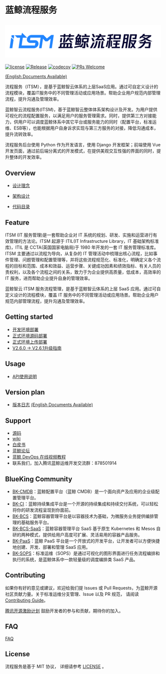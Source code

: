 # 蓝鲸流程服务

![](docs/resource/img/logo_zh.png)
---
[![license](https://img.shields.io/badge/license-MIT-brightgreen.svg)](https://github.com/TencentBlueKing/bk-itsm/master/LICENSE)
[![Release](https://img.shields.io/badge/release-3.3.30-brightgreen.svg)](https://github.com/TencentBlueKing/bk-itsm/releases)
[![codecov](https://codecov.io/gh/TencentBlueKing/bk-itsm/branch/v2.6.x_develop/graph/badge.svg?token=OMFO8UFA21)](https://codecov.io/gh/TencentBlueKing/bk-itsm)
[![PRs Welcome](https://img.shields.io/badge/PRs-welcome-brightgreen.svg)](https://github.com/TencentBlueKing/bk-itsm/pulls)

[(English Documents Available)](readme_en.md)

流程服务（ITSM），是基于蓝鲸智云体系的上层SaaS应用。通过可自定义设计的流程模块，覆盖IT服务中的不同管理活动或应用场景。帮助企业用户规范内部管理流程，提升沟通及管理效率。

蓝鲸智云流程服务(ITSM)，基于蓝鲸智云整体体系架构设计及开发。为用户提供可视化的流程配置服务，以满足用户的服务管理需求。同时，提供第三方对接能力，供用户可以调度蓝鲸体系中其它平台或服务能力的同时（配置平台，标准运维、ESB等），也能根据用户自身诉求实现与第三方服务的对接，降低沟通成本，提升流转效率。

流程服务后台使用 Python 作为开发语言，使用 Django 开发框架；前端使用 Vue 开发页面，通过前后端分离式的开发模式，在提供美观交互性强的界面的同时，提升整体的开发效率。

## Overview

- [设计理念](docs/overview/design.md)

- [架构设计](docs/overview/architecture.md)

- [代码目录](docs/overview/code_structure.md)

## Feature
ITSM (IT 服务管理)是一套帮助企业对 IT 系统的规划、研发、实施和运营进行有效管理的方法论。ITSM 起源于 ITIL(IT Infrastructure Library，IT 基础架构标准库)，ITIL 是 CCTA(英国国家电脑局)于 1980 年开发的一套 IT 服务管理标准库。ITSM 主要通过以流程为导向，从复杂的 IT 管理活动中梳理出核心流程，比如事件管理、问题管理和配置管理等，并将这些流程规范化、标准化，明确定义各个流程的目标和范围、成本和效益、运营步骤、关键成功因素和绩效指标、有关人员的责权利，以及各个流程之间的关系，致力于为企业提供高质量，低成本，高效率的 IT 服务，进而帮助企业提升自身的管理效率。

蓝鲸智云 ITSM 服务流程管理，是基于蓝鲸智云体系的上层 SaaS 应用。通过可自定义设计的流程模块，覆盖 IT 服务中的不同管理活动或应用场景。帮助企业用户规范内部管理流程，提升沟通及管理效率。

## Getting started  
- [开发环境部署](docs/install/dev_deploy.md)
- [正式环境源码部署](docs/install/source_code_deploy.md)
- [正式环境上传部署](docs/install/upload_pack_deploy.md)
- [V2.6.0 -> V2.6.1升级指南](docs/install/V2_6_0_to_V2_6_1_upgrade_guide.md)


## Usage
- [API使用说明](docs/itsm_bkapi/apidocs/readme.md)


## Version plan
- [版本日志](docs/RELEASE.md)
[(English Documents Available)](docs/RELEASE_EN.md)


## Support
- [源码](https://github.com/TencentBlueKing/bk-itsm)
- [wiki](https://github.com/TencentBlueKing/bk-itsm/wiki)
- [白皮书](https://bk.tencent.com/docs/document/6.0/145/6623)
- [蓝鲸论坛](https://bk.tencent.com/s-mart/community)
- [蓝鲸 DevOps 在线视频教程](https://cloud.tencent.com/developer/edu/major-100008)
- 联系我们，加入腾讯蓝鲸运维开发交流群：878501914

## BlueKing Community

- [BK-CMDB](https://github.com/Tencent/bk-cmdb)：蓝鲸配置平台（蓝鲸 CMDB）是一个面向资产及应用的企业级配置管理平台。
- [BK-CI](https://github.com/Tencent/bk-ci)：蓝鲸持续集成平台是一个开源的持续集成和持续交付系统，可以轻松将你的研发流程呈现到你面前。
- [BK-BCS](https://github.com/Tencent/bk-bcs)：蓝鲸容器管理平台是以容器技术为基础，为微服务业务提供编排管理的基础服务平台。
- [BK-BCS-SaaS](https://github.com/Tencent/bk-bcs-saas)：蓝鲸容器管理平台 SaaS 基于原生 Kubernetes 和 Mesos 自研的两种模式，提供给用户高度可扩展、灵活易用的容器产品服务。
- [BK-PaaS](https://github.com/Tencent/bk-PaaS)：蓝鲸 PaaS 平台是一个开放式的开发平台，让开发者可以方便快捷地创建、开发、部署和管理 SaaS 应用。
- [BK-SOPS](https://github.com/Tencent/bk-sops)：标准运维（SOPS）是通过可视化的图形界面进行任务流程编排和执行的系统，是蓝鲸体系中一款轻量级的调度编排类 SaaS 产品。


## Contributing
如果你有好的意见或建议，欢迎给我们提 Issues 或 Pull Requests，为蓝鲸开源社区贡献力量。关于标准运维分支管理、Issue 以及 PR 规范，
请阅读 [Contributing Guide](docs/CONTRIBUTING.md)。

[腾讯开源激励计划](https://opensource.tencent.com/contribution) 鼓励开发者的参与和贡献，期待你的加入。

## FAQ
[FAQ](docs/wiki/faq.md)


## License
流程服务是基于 MIT 协议， 详细请参考 [LICENSE](LICENSE.txt) 。

